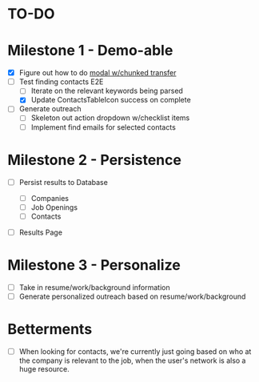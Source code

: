 # TO-DO


# Milestone 1 - Demo-able 
- [x] Figure out how to do [modal w/chunked transfer](https://discord.com/channels/689892369998676007/1247700012952191049/1282255144913866823)
- [ ] Test finding contacts E2E
  - [ ] Iterate on the relevant keywords being parsed
  - [x] Update ContactsTableIcon success on complete
- [ ] Generate outreach
  - [ ] Skeleton out action dropdown w/checklist items
  - [ ] Implement find emails for selected contacts

# Milestone 2 - Persistence
- [ ] Persist results to Database
  - [ ] Companies
  - [ ] Job Openings
  - [ ] Contacts
- [ ] Results Page


# Milestone 3 - Personalize
- [ ] Take in resume/work/background information
- [ ] Generate personalized outreach based on resume/work/background

# Betterments
- [ ] When looking for contacts, we're currently just going based on who at the company is relevant to the job, when the user's network is also a huge resource.
